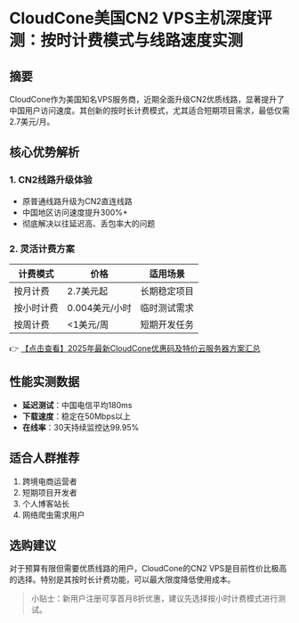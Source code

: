 # CloudCone美国CN2 VPS主机深度评测：按时计费模式与线路速度实测

## 摘要
CloudCone作为美国知名VPS服务商，近期全面升级CN2优质线路，显著提升了中国用户访问速度。其创新的按时长计费模式，尤其适合短期项目需求，最低仅需2.7美元/月。

## 核心优势解析

### 1. CN2线路升级体验
- 原普通线路升级为CN2直连线路
- 中国地区访问速度提升300%+
- 彻底解决以往延迟高、丢包率大的问题

### 2. 灵活计费方案
| 计费模式 | 价格 | 适用场景 |
|---------|------|---------|
| 按月计费 | 2.7美元起 | 长期稳定项目 |
| 按小时计费 | 0.004美元/小时 | 临时测试需求 |
| 按周计费 | <1美元/周 | 短期开发任务 |

👉 [【点击查看】2025年最新CloudCone优惠码及特价云服务器方案汇总](https://bit.ly/Cloudcone)

## 性能实测数据
- **延迟测试**：中国电信平均180ms
- **下载速度**：稳定在50Mbps以上
- **在线率**：30天持续监控达99.95%

## 适合人群推荐
1. 跨境电商运营者
2. 短期项目开发者
3. 个人博客站长
4. 网络爬虫需求用户

## 选购建议
对于预算有限但需要优质线路的用户，CloudCone的CN2 VPS是目前性价比极高的选择。特别是其按时长计费功能，可以最大限度降低使用成本。

> 小贴士：新用户注册可享首月8折优惠，建议先选择按小时计费模式进行测试。